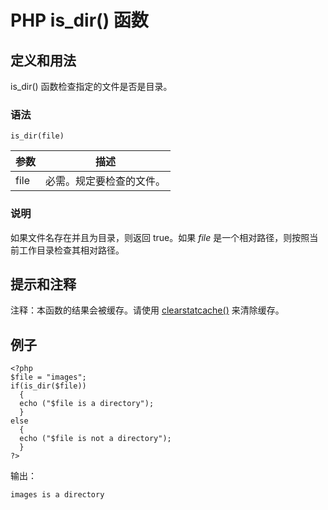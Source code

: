 # PHP is_dir() 函数



## 定义和用法

is_dir() 函数检查指定的文件是否是目录。

### 语法

```
is_dir(file)
```

| 参数 | 描述 |
| --- | --- |
| file | 必需。规定要检查的文件。 |

### 说明

如果文件名存在并且为目录，则返回 true。如果 _file_ 是一个相对路径，则按照当前工作目录检查其相对路径。

## 提示和注释

注释：本函数的结果会被缓存。请使用 [clearstatcache()](/php/func_filesystem_clearstatcache.asp "PHP clearstatcache() 函数") 来清除缓存。

## 例子

```
<?php
$file = "images";
if(is_dir($file))
  {
  echo ("$file is a directory");
  }
else
  {
  echo ("$file is not a directory");
  }
?>
```

输出：

```
images is a directory
```



